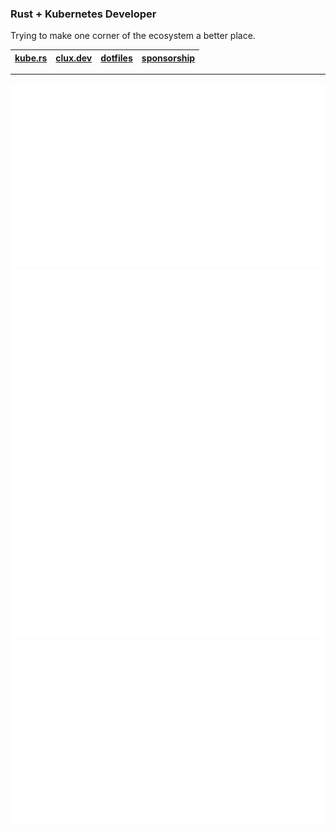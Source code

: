 ### Rust + Kubernetes Developer

Trying to make one corner of the ecosystem a better place.

| [kube.rs](https://kube.rs) | [clux.dev](https://clux.dev/) | [dotfiles](https://github.com/clux/dotfiles) | [sponsorship](https://github.com/sponsors/clux/)
| - | - | - | - |

---

![](https://raw.githubusercontent.com/clux/github-stats/master/generated/overview.svg#gh-dark-mode-only) ![](https://raw.githubusercontent.com/clux/github-stats/master/generated/overview.svg#gh-light-mode-only) ![](https://raw.githubusercontent.com/clux/github-stats/master/generated/languages.svg#gh-dark-mode-only) ![](https://raw.githubusercontent.com/clux/github-stats/master/generated/languages.svg#gh-light-mode-only)
